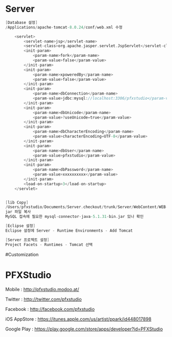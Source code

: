 # Server

```objective-c
[Database 설정]
/Applications/apache-tomcat-8.0.24/conf/web.xml 수정

    <servlet>
        <servlet-name>jsp</servlet-name>
        <servlet-class>org.apache.jasper.servlet.JspServlet</servlet-class>
        <init-param>
            <param-name>fork</param-name>
            <param-value>false</param-value>
        </init-param>
        <init-param>
            <param-name>xpoweredBy</param-name>
            <param-value>false</param-value>
        </init-param>
        <init-param>
            <param-name>dbConnection</param-name>
            <param-value>jdbc:mysql://localhost:3306/pfxstudio</param-value>
        </init-param>
        <init-param>
            <param-name>dbUnicode</param-name>
            <param-value>?useUnicode=true</param-value>
        </init-param>
        <init-param>
            <param-name>dbCharacterEncoding</param-name>
            <param-value>characterEncoding=UTF-8</param-value>
        </init-param>
        <init-param>
            <param-name>dbUser</param-name>
            <param-value>pfxstudio</param-value>
        </init-param>
        <init-param>
            <param-name>dbPassword</param-name>
            <param-value>xxxxxxxxxx</param-value>
        </init-param>
        <load-on-startup>3</load-on-startup>
    </servlet>


[lib Copy]
/Users/pfxstudio/Documents/Server.checkout/trunk/Server/WebContent/WEB-INF/lib
jar 파일 복사
MySQL 접속에 필요한 mysql-connector-java-5.1.31-bin.jar 있나 확인

[Eclipse 설정]
Eclipse 설정에 Server - Runtime Environments - Add Tomcat

[Server 프로젝트 설정]
Project Facets - Runtimes - Tomcat 선택

```


#Customization


# PFXStudio

Mobile : http://pfxstudio.modoo.at/

Twitter : http://twitter.com/pfxstudio

Facebook : http://facebook.com/pfxstudio

iOS AppStore : https://itunes.apple.com/us/artist/ppark/id448017898

Google Play : https://play.google.com/store/apps/developer?id=PFXStudio

